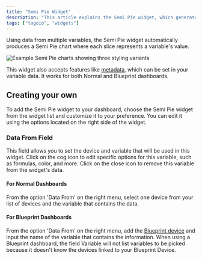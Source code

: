 ```yaml
---
title: "Semi Pie Widget"
description: "This article explains the Semi Pie widget, which generates a semi-circle pie chart from multiple variables, and shows how to add and customize it on your dashboard."
tags: ["tagoio", "widgets"]
---
```


Using data from multiple variables, the Semi Pie widget automatically produces a Semi Pie chart where each slice represents a variable's value.

![Example Semi Pie charts showing three styling variants](/docs_imagem/tagoio/semi-pie-widget-2.png)

This widget also accepts features like [metadata](/docs/tagoio/devices/payload-parser/metadata.md), which can be set in your variable data.
It works for both Normal and Blueprint dashboards.

## Creating your own

To add the Semi Pie widget to your dashboard, choose the Semi Pie widget from the widget list and customize it to your preference. You can edit it using the options located on the right side of the widget.

### Data From Field

This field allows you to set the device and variable that will be used in this widget. Click on the cog icon to edit specific options for this variable, such as formulas, color, and more. Click on the close icon to remove this variable from the widget's data.

<!-- Image temporarily disabled: Data From field example - /cdn.elev.io/file/uploads/VkSrjeSoWpdg7LeGdh2jKUEagxh0dd_cO83j6HUV_6s/e8-MfiCj5RwAfHTvlBRuj35BF4akrnZU7huPEjZZf_c/1623008017802-7Qs.png -->

#### For Normal Dashboards

From the option 'Data From' on the right menu, select one device from your list of devices and the variable that contains the data.

#### For Blueprint Dashboards

From the option 'Data From' on the right menu, add the [Blueprint device](/docs/tagoio/devices/blueprint-devices-entities.md) and input the name of the variable that contains the information.
When using a Blueprint dashboard, the field Variable will not list variables to be picked because it doesn't know the devices linked to your Blueprint Device.

<!-- Image temporarily disabled: Creating Semi Pie widget GIF - /cdn.elev.io/file/uploads/8Kr8tD8c3s2gigLME_FvaA_bT6A7DbPNHE1DBsJtJDw/rtbtbysxI4zx8hoRmN7YBBG2t4QiUo0GiSLYJmV9Mys/creatingsemipie-_UQ.gif -->
